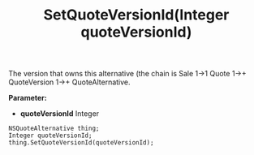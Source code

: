 ﻿---
uid: crmscript_ref_NSQuoteAlternative_SetQuoteVersionId
title: SetQuoteVersionId(Integer quoteVersionId)
intellisense: NSQuoteAlternative.SetQuoteVersionId
keywords: NSQuoteAlternative, GetQuoteVersionId
so.topic: reference
---

The version that owns this alternative (the chain is Sale 1->1 Quote 1->+ QuoteVersion 1->+ QuoteAlternative.

**Parameter:** 
 - **quoteVersionId** Integer

```crmscript
NSQuoteAlternative thing;
Integer quoteVersionId;
thing.SetQuoteVersionId(quoteVersionId);
```

